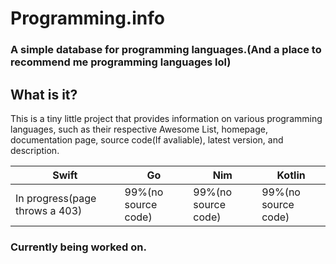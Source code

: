 # Programming.info
### A simple database for programming languages.(And a place to recommend me programming languages lol)

## What is it?

This is a tiny little project that provides information on various programming languages, such as their respective Awesome List, homepage, documentation page, source code(If avaliable), latest version, and description.

| Swift | Go | Nim | Kotlin |
|--------------------|--------------------|--------------------|--------------------|
| In progress(page throws a 403)| 99%(no source code)| 99%(no source code)| 99%(no source code)|

### Currently being worked on.

